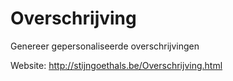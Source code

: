 # Overschrijving
Genereer gepersonaliseerde overschrijvingen

Website: http://stijngoethals.be/Overschrijving.html
